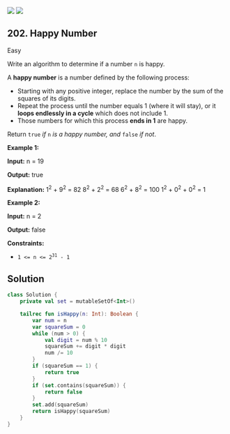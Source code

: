 [![](https://img.shields.io/github/stars/LeetCode-Top-Interview-150/LeetCode-Top-Interview-150?label=Stars&style=flat-square)](https://github.com/LeetCode-Top-Interview-150/LeetCode-Top-Interview-150)
[![](https://img.shields.io/github/forks/LeetCode-Top-Interview-150/LeetCode-Top-Interview-150?label=Fork%20me%20on%20GitHub%20&style=flat-square)](https://github.com/LeetCode-Top-Interview-150/LeetCode-Top-Interview-150/fork)

## 202\. Happy Number

Easy

Write an algorithm to determine if a number `n` is happy.

A **happy number** is a number defined by the following process:

*   Starting with any positive integer, replace the number by the sum of the squares of its digits.
*   Repeat the process until the number equals 1 (where it will stay), or it **loops endlessly in a cycle** which does not include 1.
*   Those numbers for which this process **ends in 1** are happy.

Return `true` _if_ `n` _is a happy number, and_ `false` _if not_.

**Example 1:**

**Input:** n = 19

**Output:** true

**Explanation:** 1<sup>2</sup> + 9<sup>2</sup> = 82 8<sup>2</sup> + 2<sup>2</sup> = 68 6<sup>2</sup> + 8<sup>2</sup> = 100 1<sup>2</sup> + 0<sup>2</sup> + 0<sup>2</sup> = 1

**Example 2:**

**Input:** n = 2

**Output:** false

**Constraints:**

*   <code>1 <= n <= 2<sup>31</sup> - 1</code>

## Solution

```kotlin
class Solution {
    private val set = mutableSetOf<Int>()

    tailrec fun isHappy(n: Int): Boolean {
        var num = n
        var squareSum = 0
        while (num > 0) {
            val digit = num % 10
            squareSum += digit * digit
            num /= 10
        }
        if (squareSum == 1) {
            return true
        }
        if (set.contains(squareSum)) {
            return false
        }
        set.add(squareSum)
        return isHappy(squareSum)
    }
}
```